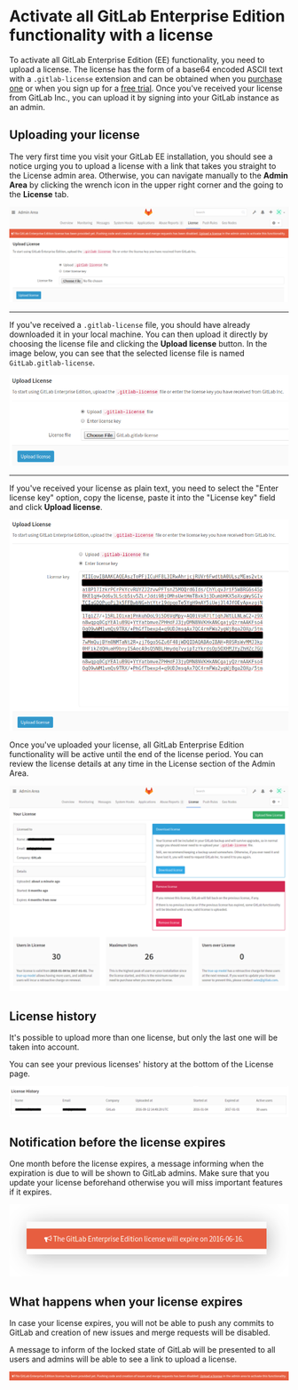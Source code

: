 # Activate all GitLab Enterprise Edition functionality with a license

To activate all GitLab Enterprise Edition (EE) functionality, you need to upload
a license. The license has the form of a base64 encoded ASCII text with a
`.gitlab-license` extension and can be obtained when you [purchase one][pricing]
or when you sign up for a [free trial]. Once you've received your license from
GitLab Inc., you can upload it by signing into your GitLab instance as an admin.

## Uploading your license

The very first time you visit your GitLab EE installation, you should see a
notice urging you to upload a license with a link that takes you straight to the
License admin area. Otherwise, you can  navigate manually to the **Admin Area**
by clicking the wrench icon in the upper right corner and the going to the
**License** tab.

![License admin area](img/license_admin_area.png)

---

If you've received a `.gitlab-license` file, you should have already downloaded
it in your local machine. You can then upload it directly by choosing the
license file and clicking the **Upload license** button. In the image below,
you can see that the selected license file is named `GitLab.gitlab-license`.

![Upload license](img/upload.png)

---

If you've received your license as plain text, you need to select the
"Enter license key" option, copy the license, paste it into the "License key"
field and click **Upload license**.

![Enter license](img/enter.png)

Once you've uploaded your license, all GitLab Enterprise Edition functionality
will be active until the end of the license period.
You can review the license details at any time in the License section of the
Admin Area.

![License details](img/details.png)

## License history

It's possible to upload more than one license, but only the last one will be
taken into account.

You can see your previous licenses' history at the bottom of the License page.

![License history](img/license_history.png)

## Notification before the license expires

One month before the license expires, a message informing when the expiration
is due to will be shown to GitLab admins. Make sure that you update your license
beforehand otherwise you will miss important features if it expires.

![License expiration](img/expire_message.png)

## What happens when your license expires

In case your license expires, you will not be able to push any commits to
GitLab and creation of new issues and merge requests will be disabled.

A message to inform of the locked state of GitLab will be presented to all
users and admins will be able to see a link to upload a license.

![No license message](img/no_license_message.png)

[free trial]: https://about.gitlab.com/free-trial/
[pricing]: https://about.gitlab.com/pricing/
